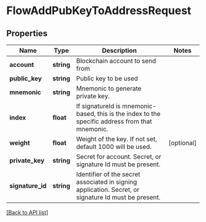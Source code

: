 # FlowAddPubKeyToAddressRequest

## Properties

Name | Type | Description | Notes
------------ | ------------- | ------------- | -------------
**account** | **string** | Blockchain account to send from |
**public_key** | **string** | Public key to be used |
**mnemonic** | **string** | Mnemonic to generate private key. |
**index** | **float** | If signatureId is mnemonic-based, this is the index to the specific address from that mnemonic. |
**weight** | **float** | Weight of the key. If not set, default 1000 will be used. | [optional]
**private_key** | **string** | Secret for account. Secret, or signature Id must be present. |
**signature_id** | **string** | Identifier of the secret associated in signing application. Secret, or signature Id must be present. |

[[Back to API list]](../../README.md#api-endpoints)
